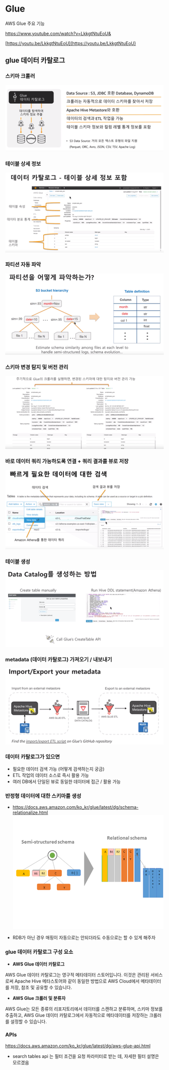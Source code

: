# Glue
AWS Glue 주요 기능

https://www.youtube.com/watch?v=LkkgtNtuEoU&


[https://youtu.be/LkkgtNtuEoU](https://youtu.be/LkkgtNtuEoU)

## glue 데이터 카탈로그

### 스키마 크롤러
![](./images/schema_crawler.png)

### 테이블 상세 정보
![](./images/table_detail.png)

### 파티션 자동 파악
![](./images/partition_discovery.png)

### 스키마 변경 탐지 및 버전 관리
![](./images/schema_version_control.png)

### 바로 데이터 쿼리 가능하도록 연결 + 쿼리 결과를 뷰로 저장
![](./images/data_query.png)

### 테이블 생성
![](./images/table_creation.png)

### metadata (데이터 카탈로그) 가져오기 / 내보내기
![](./images/import_data_catalog.png)

### 데이터 카탈로그가 있으면
- 필요한 데이터 검색 가능 (어떻게 검색하는지 궁금)
- ETL 작업의 데이터 소스로 즉시 활용 가능
- 여러 DB에서 단일된 뷰로 동일한 데이터에 접근 / 활용 가능

### 반정형 데이터에 대한 스키마를 생성
- https://docs.aws.amazon.com/ko_kr/glue/latest/dg/schema-relationalize.html
![반구조환된 스키마를 관계형 스키마로 변환하는 절차를 보여주는 플로우](./images/schema_relationalize.png)

- RDB가 아닌 경우 매핑이 자동으로는 안되더라도 수동으로는 할 수 있게 해주자


### glue 데이터 카탈로그 구성 요소
* **AWS Glue 데이터 카탈로그**

AWS Glue 데이터 카탈로그는 영구적 메타데이터 스토어입니다. 이것은 관리된 서비스로써 Apache Hive 메타스토어와 같이 동일한 방법으로 AWS Cloud에서 메타데이터를 저장, 참조 및 공유할 수 있습니다.

* **AWS Glue 크롤러 및 분류자**

AWS Glue는 모든 종류의 리포지토리에서 데이터를 스캔하고 분류하며, 스키마 정보를 추출하고, AWS Glue 데이터 카탈로그에서 자동적으로 메타데이터를 저장하는 크롤러를 설정할 수 있습니다.

### APIs

https://docs.aws.amazon.com/ko_kr/glue/latest/dg/aws-glue-api.html

- search tables api 는 필터 조건을 요청 파라미터로 받는 데, 자세한 필터 설명은 모르겠음


